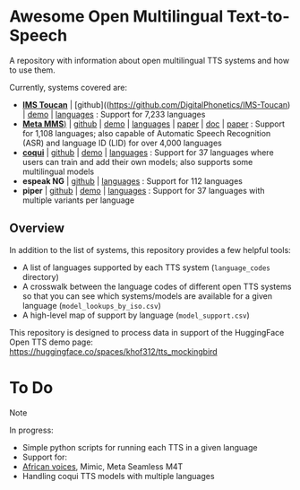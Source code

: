 # Awesome Open Multilingual Text-to-Speech
A repository with information about open multilingual TTS systems and how to use them.

Currently, systems covered are:
- [**IMS Toucan**]() | [github]((https://github.com/DigitalPhonetics/IMS-Toucan) | [demo]() | [languages]() : Support for 7,233 languages
- [**Meta MMS**)](https://ai.meta.com/blog/multilingual-model-speech-recognition/)  | [github]() | [demo]() | [languages](https://dl.fbaipublicfiles.com/mms/misc/language_coverage_mms.html) | [paper](https://arxiv.org/abs/2305.13516) | [doc](https://huggingface.co/docs/transformers/model_doc/mms) | [paper]() : Support for 1,108 languages; also capable of Automatic Speech Recognition (ASR) and language ID (LID) for over 4,000 languages
- [**coqui**](https://docs.coqui.ai/en/latest/#)  | [github](https://github.com/coqui-ai/TTS) | [demo](https://huggingface.co/spaces/coqui/CoquiTTS/blob/main/app.py) | [languages](https://github.com/coqui-ai/TTS/blob/dev/TTS/.models.json) : Support for 37 languages where users can train and add their own models; also supports some multilingual models
- **espeak NG**  | [github](https://github.com/espeak-ng/espeak-ng/) | [languages](https://github.com/espeak-ng/espeak-ng/blob/master/docs/languages.md) : Support for 112 languages
- **piper**  | [github](https://github.com/rhasspy/piper) | [demo](https://huggingface.co/spaces/k2-fsa/text-to-speech) | [languages](https://github.com/rhasspy/piper/blob/master/VOICES.md) : Support for 37 languages with multiple variants per language
  
## Overview
In addition to the list of systems, this repository provides a few helpful tools:
- A list of languages supported by each TTS system (`language_codes` directory)
- A crosswalk between the language codes of different open TTS systems so that you can see which systems/models are available for a given language (`model_lookups_by_iso.csv`)
- A high-level map of support by language (`model_support.csv`)

This repository is designed to process data in support of the HuggingFace Open TTS demo page: https://huggingface.co/spaces/khof312/tts_mockingbird


# To Do
> [!NOTE]
> In progress: 
> - Simple python scripts for running each TTS in a given language
> - Support for:
>  - [African voices](https://github.com/neulab/AfricanVoices), Mimic, Meta Seamless M4T
>  - Handling coqui TTS models with multiple languages
